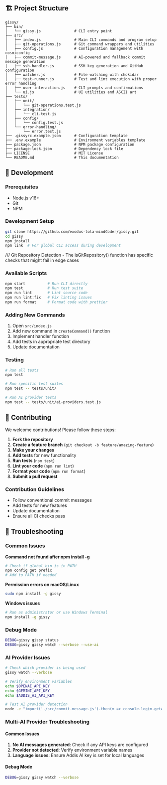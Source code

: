 
## 🏗️ Project Structure

```
gissy/
├── bin/
│   └── gissy.js               # CLI entry point
├── src/
│   ├── index.js               # Main CLI commands and program setup
│   ├── git-operations.js      # Git command wrappers and utilities
│   ├── config.js              # Configuration management with cosmiconfig
│   ├── commit-message.js      # AI-powered and fallback commit message generation
│   ├── ssh-handler.js         # SSH key generation and GitHub configuration
│   ├── watcher.js             # File watching with chokidar
│   ├── test-runner.js         # Test and lint execution with proper error handling
│   ├── user-interaction.js    # CLI prompts and confirmations
│   └── ui.js                  # UI utilities and ASCII art
├── tests/
│   ├── unit/
│   │   └── git-operations.test.js
│   ├── integration/
│   │   └── cli.test.js
│   ├── config/
│   │   └── config.test.js
│   └── error-handling/
│       └── error.test.js
├── .gissyrc.example.json      # Configuration template
├── .env.example               # Environment variables template
├── package.json               # NPM package configuration
├── package-lock.json          # Dependency lock file
├── LICENSE                    # MIT License
└── README.md                  # This documentation
```

## 🔧 Development

### Prerequisites
- Node.js v16+
- Git
- NPM

### Development Setup
```bash
git clone https://github.com/exodus-tola-mindCoder/gissy.git
cd gissy
npm install
npm link  # For global CLI access during development
```
/// Git Repository Detection - The isGitRepository() function has specific checks that might fail in edge cases

### Available Scripts
```bash
npm start          # Run CLI directly
npm test           # Run test suite
npm run lint       # Lint source code
npm run lint:fix   # Fix linting issues
npm run format     # Format code with prettier
```

### Adding New Commands
1. Open `src/index.js`
2. Add new command in `createCommand()` function
3. Implement handler function
4. Add tests in appropriate test directory
5. Update documentation

### Testing
```bash
# Run all tests
npm test

# Run specific test suites
npm test -- tests/unit/

# Run AI provider tests
npm test -- tests/unit/ai-providers.test.js
```

## 🤝 Contributing

We welcome contributions! Please follow these steps:

1. **Fork the repository**
2. **Create a feature branch** (`git checkout -b feature/amazing-feature`)
3. **Make your changes**
4. **Add tests** for new functionality
5. **Run tests** (`npm test`)
6. **Lint your code** (`npm run lint`)
7. **Format your code** (`npm run format`)
8. **Submit a pull request**

### Contribution Guidelines
- Follow conventional commit messages
- Add tests for new features
- Update documentation
- Ensure all CI checks pass

## 🐛 Troubleshooting

### Common Issues

**Command not found after npm install -g**
```bash
# Check if global bin is in PATH
npm config get prefix
# Add to PATH if needed
```

**Permission errors on macOS/Linux**
```bash
sudo npm install -g gissy
```

**Windows issues**
```bash
# Run as administrator or use Windows Terminal
npm install -g gissy
```

### Debug Mode
```bash
DEBUG=gissy gissy status
DEBUG=gissy gissy watch --verbose --use-ai
```

### AI Provider Issues
```bash
# Check which provider is being used
gissy watch --verbose

# Verify environment variables
echo $OPENAI_API_KEY
echo $GEMINI_API_KEY
echo $ADDIS_AI_API_KEY

# Test AI provider detection
node -e "import('./src/commit-message.js').then(m => console.log(m.getAvailableProviders()))"
```

### Multi-AI Provider Troubleshooting

#### Common Issues
1. **No AI messages generated**: Check if any API keys are configured
2. **Provider not detected**: Verify environment variable names
3. **Language issues**: Ensure Addis AI key is set for local languages

#### Debug Mode
```bash
DEBUG=gissy gissy watch --verbose
```